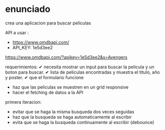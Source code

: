 # enunciado

crea una aplicacion para buscar peliculas

API a usar :

- https://www.omdbapi.com/
- API_KEY: 1e5d3ee2

https://www.omdbapi.com/?apikey=1e5d3ee2&s=Avengers



requerimientos:
✔ necesita mostrar un input para buscar la pelicula y un boton para buscar.
✔ lista de peliculas encontradas y muestra el titulo, año y poster.
✔ que el formulario funcione
- haz que las peliculas se muestren en un grid responsive
- hacer el fetching de datos a la API

primera iteracion:

- evitar que se haga la misma busqueda dos veces seguidas
- haz que la busqueda se haga automaticamente al escribir
- evita que se haga la busqueda continuamente al escribir (debounce)


